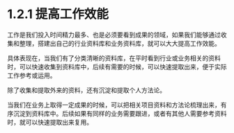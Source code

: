 # 1.2.1 提高工作效能

工作是我们投入时间精力最多、也是必须要看到成果的领域，如果我们能够通过收集和整理，搭建出自己的行业资料库和业务资料库，就可以大大提高工作效能。

具体表现在，当我们有了分类清晰的资料库，在平时看到行业或业务相关的资料时，可以快速收集到资料库中，后续有需要的时候，可以快速提取出来，便于实际工作参考或运用。

除了收集和提取外来的资料，还有沉淀和提取个人方法论。

当我们在业务上取得一定成果的时候，可以把相关项目资料和方法论梳理出来，有序沉淀到资料库中。后续如果有同样的业务需要跟进，或者有其他人需要参考资料时，就可以快速提取出来复用。